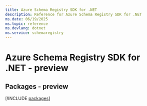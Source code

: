 ```yaml
---
title: Azure Schema Registry SDK for .NET
description: Reference for Azure Schema Registry SDK for .NET
ms.date: 06/19/2025
ms.topic: reference
ms.devlang: dotnet
ms.service: schemaregistry
---
```

# Azure Schema Registry SDK for .NET - preview
## Packages - preview
[!INCLUDE [packages](schema-registry-index.md)]